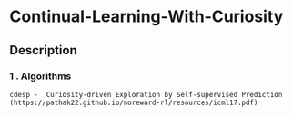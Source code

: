 # Continual-Learning-With-Curiosity

## Description

### 1 . Algorithms

    cdesp -  Curiosity-driven Exploration by Self-supervised Prediction (https://pathak22.github.io/noreward-rl/resources/icml17.pdf)

